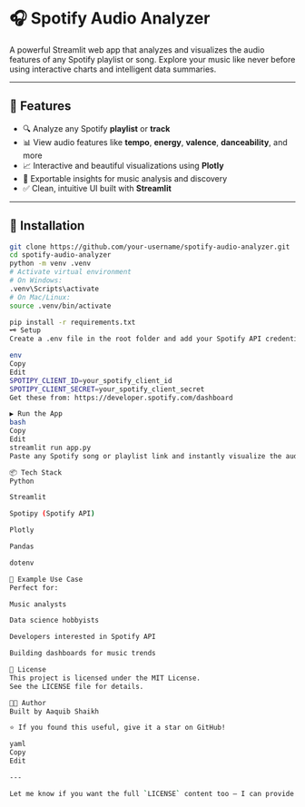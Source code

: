 # 🎧 Spotify Audio Analyzer

A powerful Streamlit web app that analyzes and visualizes the audio features of any Spotify playlist or song. Explore your music like never before using interactive charts and intelligent data summaries.

---

## 🚀 Features

- 🔍 Analyze any Spotify **playlist** or **track**
- 📊 View audio features like **tempo**, **energy**, **valence**, **danceability**, and more
- 📈 Interactive and beautiful visualizations using **Plotly**
- 📁 Exportable insights for music analysis and discovery
- ✅ Clean, intuitive UI built with **Streamlit**

---

## 🔧 Installation

```bash
git clone https://github.com/your-username/spotify-audio-analyzer.git
cd spotify-audio-analyzer
python -m venv .venv
# Activate virtual environment
# On Windows:
.venv\Scripts\activate
# On Mac/Linux:
source .venv/bin/activate

pip install -r requirements.txt
🗝️ Setup
Create a .env file in the root folder and add your Spotify API credentials:

env
Copy
Edit
SPOTIPY_CLIENT_ID=your_spotify_client_id
SPOTIPY_CLIENT_SECRET=your_spotify_client_secret
Get these from: https://developer.spotify.com/dashboard

▶️ Run the App
bash
Copy
Edit
streamlit run app.py
Paste any Spotify song or playlist link and instantly visualize the audio features.

📦 Tech Stack
Python

Streamlit

Spotipy (Spotify API)

Plotly

Pandas

dotenv

📌 Example Use Case
Perfect for:

Music analysts

Data science hobbyists

Developers interested in Spotify API

Building dashboards for music trends

📝 License
This project is licensed under the MIT License.
See the LICENSE file for details.

👨‍💻 Author
Built by Aaquib Shaikh

⭐ If you found this useful, give it a star on GitHub!

yaml
Copy
Edit

---

Let me know if you want the full `LICENSE` content too — I can provide that in one line.

